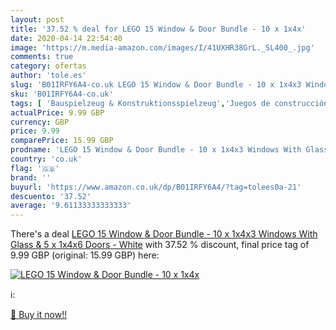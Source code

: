 ```yaml
---
layout: post
title: '37.52 % deal for LEGO 15 Window & Door Bundle - 10 x 1x4x'
date: 2020-04-14 22:54:40
image: 'https://m.media-amazon.com/images/I/41UXHR38GrL._SL400_.jpg'
comments: true
category: ofertas
author: 'tole.es'
slug: 'B01IRFY6A4-co.uk LEGO 15 Window & Door Bundle - 10 x 1x4x3 Windows With...'
sku: 'B01IRFY6A4-co.uk'
tags: [ 'Bauspielzeug & Konstruktionsspielzeug','Juegos de construcción para niños','Juguetes','Juguetes y juegos','Spielzeug','lego', ]
actualPrice: 9.99 GBP
currency: GBP
price: 9.99
comparePrice: 15.99 GBP
prodname: 'LEGO 15 Window & Door Bundle - 10 x 1x4x3 Windows With Glass & 5 x 1x4x6 Doors - White'
country: 'co.uk'
flag: '🇬🇧'
brand: ''
buyurl: 'https://www.amazon.co.uk/dp/B01IRFY6A4/?tag=tolees0a-21'
descuento: '37.52'
average: '9.61133333333333'
---
```


There's a deal [LEGO 15 Window & Door Bundle - 10 x 1x4x3 Windows With Glass & 5 x 1x4x6 Doors - White](https://www.amazon.co.uk/dp/B01IRFY6A4/?tag=tolees0a-21)  with  37.52 % discount, final price tag of  9.99 GBP (original: 15.99 GBP) here:

[![LEGO 15 Window & Door Bundle - 10 x 1x4x](https://m.media-amazon.com/images/I/41UXHR38GrL._SL400_.jpg)](https://www.amazon.co.uk/dp/B01IRFY6A4/?tag=tolees0a-21)

ℹ️:


[🛒 Buy it now!!](https://www.amazon.co.uk/dp/B01IRFY6A4/?tag=tolees0a-21)
